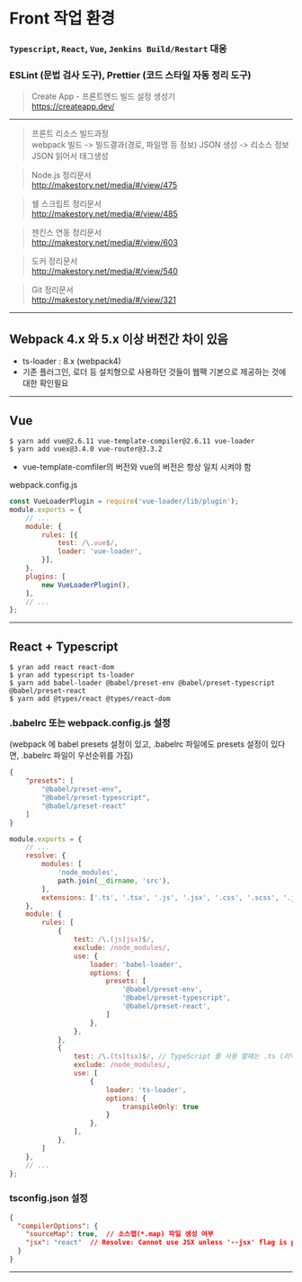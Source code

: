 # Front 작업 환경  
### `Typescript`, `React`, `Vue`, `Jenkins Build/Restart` 대응
### ESLint (문법 검사 도구), Prettier (코드 스타일 자동 정리 도구)

> Create App - 프론트엔드 빌드 설정 생성기  
https://createapp.dev/  

-----

> 프론트 리소스 빌드과정  
webpack 빌드 -> 빌드결과(경로, 파일명 등 정보) JSON 생성 -> 리소스 정보 JSON 읽어서 태그생성  

> Node.js 정리문서  
http://makestory.net/media/#/view/475  
  
> 쉘 스크립트 정리문서  
http://makestory.net/media/#/view/485  
    
> 젠킨스 연동 정리문서  
http://makestory.net/media/#/view/603  
  
> 도커 정리문서  
http://makestory.net/media/#/view/540  
  
> Git 정리문서  
http://makestory.net/media/#/view/321  

-----

## Webpack 4.x 와 5.x 이상 버전간 차이 있음
- ts-loader : 8.x (webpack4)  
- 기존 플러그인, 로더 등 설치형으로 사용하던 것들이 웹팩 기본으로 제공하는 것에 대한 확인필요  

-----

## Vue
```
$ yarn add vue@2.6.11 vue-template-compiler@2.6.11 vue-loader
$ yarn add vuex@3.4.0 vue-router@3.3.2
```
- vue-template-comfiler의 버전와 vue의 버전은 항상 일치 시켜야 함  

webpack.config.js
```javascript 
const VueLoaderPlugin = require('vue-loader/lib/plugin');
module.exports = {
	// ...
	module: {
		rules: [{
			test: /\.vue$/,
			loader: 'vue-loader',
		}],
	},
	plugins: [
		new VueLoaderPlugin(),
	],
	// ...
};
```

-----

## React + Typescript
```
$ yran add react react-dom  
$ yran add typescript ts-loader
$ yarn add babel-loader @babel/preset-env @babel/preset-typescript @babel/preset-react 
$ yarn add @types/react @types/react-dom 
```

### .babelrc 또는 webpack.config.js 설정   
(webpack 에 babel presets 설정이 있고, .babelrc 파일에도 presets 설정이 있다면, .babelrc 파일이 우선순위를 가짐)
```json
{
	"presets": [
		"@babel/preset-env",
		"@babel/preset-typescript",
		"@babel/preset-react"
	]
}
```
```javascript
module.exports = {
	// ...
    resolve: {
		modules: [
			'node_modules',
			path.join(__dirname, 'src'),
		],
		extensions: ['.ts', '.tsx', '.js', '.jsx', '.css', '.scss', '.json'],
	},
	module: {
		rules: [
			{ 
				test: /\.(js|jsx)$/,
				exclude: /node_modules/,
				use: {
					loader: 'babel-loader',
					options: {
						presets: [
							'@babel/preset-env',
							'@babel/preset-typescript',
							'@babel/preset-react',
						] 
					},
				},
			},
			{
				test: /\.(ts|tsx)$/, // TypeScript 를 사용 할때는 .ts (리액트 컴포넌트의 경우에는 .tsx) 확장자를 사용
				exclude: /node_modules/,
				use: [
					{
						loader: 'ts-loader',
						options: {
							transpileOnly: true
						}
					},
				],
			},
		]
	},
	// ...
};
```

### tsconfig.json 설정 
```json
{
  "compilerOptions": {
    "sourceMap": true,  // 소스맵(*.map) 파일 생성 여부
    "jsx": "react"  // Resolve: Cannot use JSX unless '--jsx' flag is provided
  }
}
```

-----

